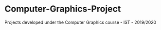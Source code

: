 # Computer-Graphics-Project
Projects developed under the Computer Graphics course - IST - 2019/2020
